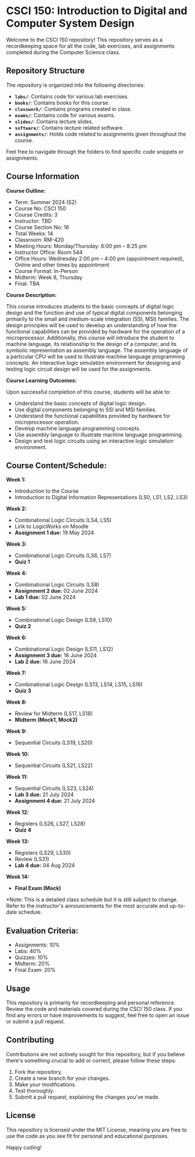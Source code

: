 # CSCI 150: Introduction to Digital and Computer System Design

Welcome to the CSCI 150 repository! This repository serves as a recordkeeping space for all the code, lab exercises, and assignments completed during the Computer Science class.

## Repository Structure

The repository is organized into the following directories:

- **`labs/`**: Contains code for various lab exercises.
- **`books/`**: Contains books for this course.
- **`classwork/`**: Contains programs created in class.
- **`exams/`**: Contains code for various exams.
- **`slides/`**: Contains lecture slides.
- **`software/`**: Contains lecture related software.
- **`assignments/`**: Holds code related to assignments given throughout the course.

Feel free to navigate through the folders to find specific code snippets or assignments.

## Course Information

**Course Outline:**

- Term: Summer 2024 (S2)
- Course No: CSCI 150
- Course Credits: 3
- Instructor: TBD
- Course Section No: 16
- Total Weeks: 14
- Classroom: RM-420
- Meeting Hours: Monday/Thursday: 6:00 pm – 8:25 pm
- Instructor Office: Room 544
- Office Hours: Wednesday 2:00 pm – 4:00 pm (appointment required), Online and other times by appointment
- Course Format: In-Person
- Midterm: Week 8, Thursday
- Final: TBA

**Course Description:**

This course introduces students to the basic concepts of digital logic design and the function and use of typical digital components belonging primarily to the small and medium-scale integration (SSI, MSI) families. The design principles will be used to develop an understanding of how the functional capabilities can be provided by hardware for the operation of a microprocessor. Additionally, this course will introduce the student to machine language, its relationship to the design of a computer, and its symbolic representation as assembly language. The assembly language of a particular CPU will be used to illustrate machine language programming concepts. An interactive logic simulation environment for designing and testing logic circuit design will be used for the assignments.

**Course Learning Outcomes:**

Upon successful completion of this course, students will be able to:

- Understand the basic concepts of digital logic design.
- Use digital components belonging to SSI and MSI families.
- Understand the functional capabilities provided by hardware for microprocessor operation.
- Develop machine language programming concepts.
- Use assembly language to illustrate machine language programming.
- Design and test logic circuits using an interactive logic simulation environment.

## Course Content/Schedule:

**Week 1:**
- Introduction to the Course
- Introduction to Digital Information Representations (LS0, LS1, LS2, LS3)

**Week 2:**
- Combinational Logic Circuits (LS4, LS5)
- Link to LogicWorks on Moodle
- **Assignment 1 due:** 19 May 2024

**Week 3:**
- Combinational Logic Circuits (LS6, LS7)
- **Quiz 1**

**Week 4:**
- Combinational Logic Circuits (LS8)
- **Assignment 2 due:** 02 June 2024
- **Lab 1 due:** 02 June 2024

**Week 5:**
- Combinational Logic Design (LS9, LS10)
- **Quiz 2**

**Week 6:**
- Combinational Logic Design (LS11, LS12)
- **Assignment 3 due:** 16 June 2024
- **Lab 2 due:** 16 June 2024

**Week 7:**
- Combinational Logic Design (LS13, LS14, LS15, LS16)
- **Quiz 3**

**Week 8:**
- Review for Midterm (LS17, LS18)
- **Midterm (Mock1, Mock2)**

**Week 9:**
- Sequential Circuits (LS19, LS20)

**Week 10:**
- Sequential Circuits (LS21, LS22)

**Week 11:**
- Sequential Circuits (LS23, LS24)
- **Lab 3 due:** 21 July 2024
- **Assignment 4 due:** 21 July 2024

**Week 12:**
- Registers (LS26, LS27, LS28)
- **Quiz 4**

**Week 13:**
- Registers (LS29, LS30)
- Review (LS31)
- **Lab 4 due:** 04 Aug 2024

**Week 14:**
- **Final Exam (Mock)**

\*Note: This is a detailed class schedule but it is still subject to change. Refer to the instructor's announcements for the most accurate and up-to-date schedule.

## Evaluation Criteria:

- Assignments: 10%
- Labs: 40%
- Quizzes: 10%
- Midterm: 20%
- Final Exam: 20%


## Usage

This repository is primarily for recordkeeping and personal reference. Review the code and materials covered during the CSCI 150 class. If you find any errors or have improvements to suggest, feel free to open an issue or submit a pull request.

## Contributing

Contributions are not actively sought for this repository, but if you believe there's something crucial to add or correct, please follow these steps:

1. Fork the repository.
2. Create a new branch for your changes.
3. Make your modifications.
4. Test thoroughly.
5. Submit a pull request, explaining the changes you've made.

## License

This repository is licensed under the MIT License, meaning you are free to use the code as you see fit for personal and educational purposes.

Happy coding!
